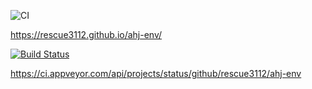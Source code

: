 ![CI](https://github.com/rescue3112/ahj-env/actions/workflows/web.yml/badge.svg)

https://rescue3112.github.io/ahj-env/


[![Build Status](https://ci.appveyor.com/api/projects/status/github/rescue3112/ahj-env)](https://ci.appveyor.com/api/projects/status/github/rescue3112/ahj-env)

https://ci.appveyor.com/api/projects/status/github/rescue3112/ahj-env
